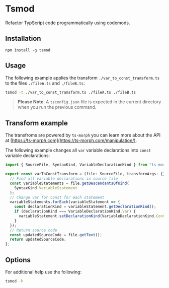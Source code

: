 # Tsmod

Refactor TypScript code programmatically using codemods.

## Installation

```
npm install -g tsmod
```

## Usage

The following example applies the transform `./var_to_const_tramsform.ts` to the files `./fileA.ts` and `./fileB.ts`:

```sh
tsmod -t ./var_to_const_tramsform.ts ./fileA.ts ./fileB.ts
```

> **Please Note**: A `tsconfig.json` file is expected in the current directory when you run the previous command.

## Transform example

The transfroms are powered by `ts-morph` you can learn more about the API at [https://ts-morph.com](https://ts-morph.com/manipulation/).

The following example changes all `var` variable declarations into `const` variable declarations:

```ts
import { SourceFile, SyntaxKind, VariableDeclarationKind } from "ts-morph";

export const varToConstTransform = (file: SourceFile, transformArgs: {}) => {
  // Find all variable declarations in source file
  const variableStatements = file.getDescendantsOfKind(
    SyntaxKind.VariableStatement
  );
  // Change var for const for each statement
  variableStatements.forEach(variableStatement => {
    const declarationKind = variableStatement.getDeclarationKind();
    if (declarationKind === VariableDeclarationKind.Var) {
      variableStatement.setDeclarationKind(VariableDeclarationKind.Const);
    }
  });
  // Return source code
  const updatedSourceCode = file.getText();
  return updatedSourceCode;
};
```

## Options

For additional help use the following:

```sh
tsmod -h
```
